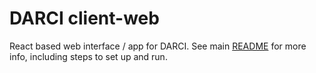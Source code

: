 # DARCI client-web

React based web interface / app for DARCI. See main [README](../README.md) for more info, including steps to set up and run.
